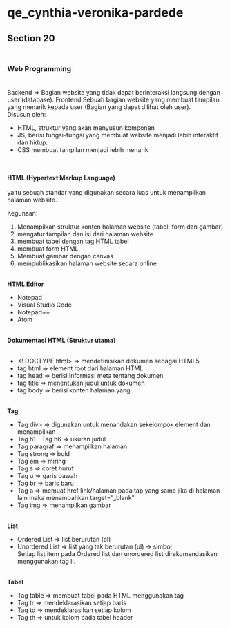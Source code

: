 # qe_cynthia-veronika-pardede

## **Section 20**<br><br>
### **Web Programming**<br><br>

Backend => Bagian website yang tidak dapat berinteraksi langsung dengan user (database).
Frontend 
Sebuah bagian website yang membuat tampilan yang menarik kepada user (Bagian yang dapat dilihat oleh user). <br>
Disusun oleh:<br>
- HTML, struktur yang akan menyusun komponen
- JS, berisi fungsi-fungsi yang membuat website menjadi lebih interaktif dan hidup.
- CSS membuat tampilan menjadi lebih menarik<br><br><br>

**HTML (Hypertext Markup Language)**<br><br>
yaitu sebuah standar yang digunakan secara luas untuk menampilkan halaman website.  <br>

Kegunaan:<br>
1. Menampilkan struktur konten halaman website (tabel, form dan gambar)
2. mengatur tampilan dan isi dari halaman website
3. membuat tabel dengan tag HTML tabel
4. membuat form HTML
5. Membuat gambar dengan canvas
6. mempublikasikan halaman website secara online <br><br>

**HTML Editor**<br>
- Notepad
- Visual Studio Code
- Notepad++
- Atom<br><br>

**Dokumentasi HTML (Struktur utama)**<br><br>
- <! DOCTYPE html> => mendefinisikan dokumen sebagai HTML5
- tag html => element root dari halaman HTML
- tag head => berisi informasi meta tentang dokumen
- tag title => menentukan judul untuk dokumen
- tag body => berisi konten halaman yang <br><br>

**Tag**<br>
- Tag div> => digunakan untuk menandakan sekelompok element dan menampilkan
- Tag h1 - Tag h6 => ukuran judul
- Tag paragraf => menampilkan halaman
- Tag strong => bold
- Tag em => miring
- Tag s => coret huruf
- Tag u => garis bawah
- Tag br => baris baru
- Tag a => memuat  href link/halaman pada tap yang sama jika  di halaman lain maka menambahkan target=”_blank”
- Tag img => menampilkan gambar<br><br>


**List**<br>
- Ordered List => list berurutan (ol)
- Unordered List => list yang tak berurutan (ul) -> simbol<br>
Setiap list item pada Ordered list dan unordered list direkomendasikan menggunakan tag li.<br><br>


**Tabel**
- Tag table => membuat tabel pada HTML menggunakan tag
- Tag tr => mendeklarasikan setiap baris
- Tag td => mendeklarasikan setiap kolom
- Tag th => untuk kolom pada tabel header
